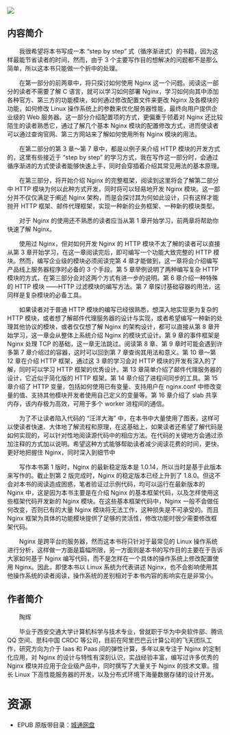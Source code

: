 ![](http://img3m8.ddimg.cn/75/7/23910258-1_u_2.jpg)

## 内容简介

　　我很希望将本书写成一本 “step by step” 式（循序渐进式）的书籍，因为这样最能节省读者的时间，然而，由于 3 个主要写作目的想解决的问题都不是那么简单，所以这本书只能做一个折中的处理。

　　在第一部分的前两章中，将只探讨如何使用 Nginx 这一个问题。阅读这一部分的读者不需要了解 C 语言，就可以学习如何部署 Nginx，学习如何向其中添加各种官方、第三方的功能模块，如何通过修改配置文件来更改 Nginx 及各模块的功能，如何修改 Linux 操作系统上的参数来优化服务器性能，最终向用户提供企业级的 Web 服务器。这一部分介绍配置项的方式，更偏重于领着对 Nginx 还比较陌生的读者熟悉它，通过了解几个基本 Nginx 模块的配置修改方式，进而使读者可以通过查询官网、第三方网站来了解如何使用所有 Nginx 模块的用法。

　　在第二部分的第 3 章～第 7 章中，都是以例子来介绍 HTTP 模块的开发方式的，这里有些接近于 “step by step” 的学习方式，我在写作这一部分时，会通过循序渐进的方式使读者能够快速上手，同时会穿插着介绍其常见用法的基本原理。

　　在第三部分，将开始介绍 Nginx 的完整框架，阅读到这里将会了解第二部分中 HTTP 模块为何以此种方式开发，同时将可以轻易地开发 Nginx 模块。这一部分并不仅仅满足于阐述 Nginx 架构，而是会探讨其为何如此设计，只有这样才能抛开 HTTP 框架、邮件代理框架，实现一种新的业务框架、一种新的模块类型。

　　对于 Nginx 的使用还不熟悉的读者应当从第 1 章开始学习，前两章将帮助你快速了解 Nginx。

　　使用过 Nginx，但对如何开发 Nginx 的 HTTP 模块不太了解的读者可以直接从第 3 章开始学习，在这一章阅读完后，即可编写一个功能大致完整的 HTTP 模块。然而，编写企业级的模块必须阅读完第 4 章才能做到，这一章将会介绍编写产品线上服务器程序时必备的 3 个手段。第 5 章举例说明了两种编写复杂 HTTP 模块的方式，在第三部分会对这两个方式有进一步的说明。第 6 章介绍一种特殊的 HTTP 模块 ——HTTP 过滤模块的编写方法。第 7 章探讨基础容器的用法，这同样是复杂模块的必备工具。

　　如果读者对于普通 HTTP 模块的编写已经很熟悉，想深入地实现更为复杂的 HTTP 模块，或者想了解邮件代理服务器的设计与实现，或者希望编写一种新的处理其他协议的模块，或者仅仅想了解 Nginx 的架构设计，都可以直接从第 8 章开始学习，这一章会从整体上系统介绍 Nginx 的模块式设计。第 9 章的事件框架是 Nginx 处理 TCP 的基础，这一章无法跳过。阅读第 8 章、第 9 章时可能会遇到许多第 7 章介绍过的容器，这时可以回到第 7 章查询其用法和意义。第 10 章～第 12 章在介绍 HTTP 框架，通过这 3 章的学习会对 HTTP 模块的开发有深入的了解，同时可以学习 HTTP 框架的优秀设计。第 13 章简单介绍了邮件代理服务器的设计，它近似于简化版的 HTTP 框架。第 14 章介绍了进程间同步的工具。第 15 章介绍了 HTTP 变量，包括如何使用已有变量、支持用户在 nginx.conf 中修改变量的值、支持其他模块开发者使用自己定义的变量等。第 16 章介绍了 slab 共享内存，该内存极为高效，可用于多个 worker 进程间的通信。

　　为了不让读者陷入代码的 “汪洋大海” 中，在本书中大量使用了图表，这样可以使读者快速、大体地了解流程和原理，在这基础上，如果读者还希望了解代码是如何实现的，可以针对性地阅读源代码中的相应方法。在代码的关键地方会通过添加注释的方式加以说明。希望这种方式能够帮助读者减少阅读花费的时间，更快、更好地把握住 Nginx，同时深入到细节中

　　写作本书第 1 版时，Nginx 的最新稳定版本是 1.0.14，所以当时是基于此版本来写作的。截止到第 2 版完成时，Nginx 的稳定版本已经上升到了 1.8.0。但这不会对本书的阅读造成困惑，笔者验证过示例代码，均可以运行在最新版本的 Nginx 中，这是因为本书主要是在介绍 Nginx 的基本框架代码，以及怎样使用这些框架代码开发新的 Nginx 模块。在这些基本框架代码中，Nginx 一般不会做任何改变，否则已有的大量 Nginx 模块将无法工作，这种损失是不可承受的。而且 Nginx 框架为具体的功能模块提供了足够的灵活性，修改功能时很少需要修改框架代码。

　　Nginx 是跨平台的服务器，然而这本书将只针对于最常见的 Linux 操作系统进行分析，这样做一方面是篇幅所限，另一方面则是本书的写作目的主要在于告诉大家如何基于 Nginx 编写代码，而不是怎样在一个具体的操作系统上修改配置使用 Nginx。因此，即使本书以 Linux 系统为代表讲述 Nginx，也不会影响使用其他操作系统的读者阅读，操作系统的差别相对于本书内容的影响实在是非常小。

## 作者简介

　　陶辉

　　毕业于西安交通大学计算机科学与技术专业，曾就职于华为中央软件部、腾讯 QQ 空间、思科中国 CRDC 等公司，目前在阿里巴巴云计算公司的飞天团队工作，研究方向为介于 Iaas 和 Paas 间的弹性计算，多年以来专注于 Nginx 的定制化应用，对 Nginx 的设计与特性有深刻认识，实战经验丰富，编写过许多优秀的 Nginx 模块并应用于企业级产品中，同时撰写了大量关于 Nginx 的技术文章。擅长 Linux 下高性能服务器的开发，以及分布式环境下海量数据存储的设计开发。

# 资源

* EPUB 原版带目录：[城通网盘](https://u11215426.pipipan.com/fs/11215426-375920987)
